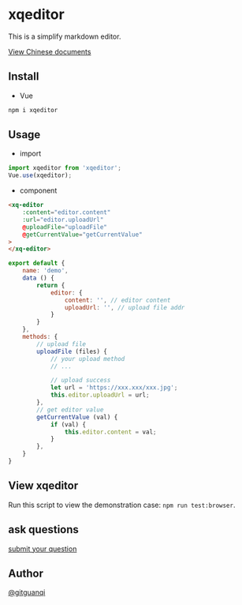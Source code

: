 # xqeditor

This is a simplify markdown editor.

[View Chinese documents](./zh.md)

## Install

+ Vue

```sh
npm i xqeditor
```

## Usage

+ import

```js
import xqeditor from 'xqeditor';
Vue.use(xqeditor);
```

+ component

```html
<xq-editor 
    :content="editor.content" 
    :url="editor.uploadUrl" 
    @uploadFile="uploadFile"
    @getCurrentValue="getCurrentValue"
>
</xq-editor>
```

```js
export default {
    name: 'demo',
    data () {
        return {
            editor: {
                content: '', // editor content
                uploadUrl: '', // upload file addr
            }
        }
    },
    methods: {
        // upload file
        uploadFile (files) {
            // your upload method
            // ...

            // upload success
            let url = 'https://xxx.xxx/xxx.jpg';
            this.editor.uploadUrl = url;
        },
        // get editor value
        getCurrentValue (val) {  
            if (val) {
                this.editor.content = val;
            }
        },
    }
}
```

## View xqeditor

Run this script to view the demonstration case: `npm run test:browser`.

## ask questions

[submit your question](https://github.com/gitguanqi/xqeditor/issues/new)

## Author

[@gitguanqi](https://github.com/gitguanqi)

